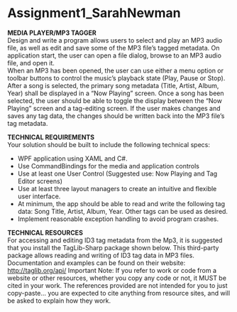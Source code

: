 # Assignment1_SarahNewman
**MEDIA PLAYER/MP3 TAGGER**  
Design and write a program allows users to select and play an MP3 audio file, as well as edit and save some of the
MP3 file’s tagged metadata. On application start, the user can open a file dialog, browse to an MP3 audio file, and open it.  
When an MP3 has been opened, the user can use either a menu option or toolbar buttons to control the music’s playback state
(Play, Pause or Stop). After a song is selected, the primary song metadata (Title, Artist, Album, Year) shall be
displayed in a “Now Playing” screen. Once a song has been selected, the user should be able to toggle the display between the “Now Playing” screen and a tag-editing screen. If the user makes changes and saves any tag data, the changes should be written back into the MP3 file’s tag metadata.


**TECHNICAL REQUIREMENTS**  
Your solution should be built to include the following technical specs:
* WPF application using XAML and C#.
* Use CommandBindings for the media and application controls
* Use at least one User Control (Suggested use: Now Playing and Tag Editor screens)
* Use at least three layout managers to create an intuitive and flexible user interface.
* At minimum, the app should be able to read and write the following tag data: Song Title, Artist, Album, Year. Other tags can be used as desired.
* Implement reasonable exception handling to avoid program crashes.


**TECHNICAL RESOURCES**  
For accessing and editing ID3 tag metadata from the Mp3, it is suggested that you install the TagLib-Sharp package
shown below. This third-party package allows reading and writing of ID3 tag data in MP3 files. Documentation and
examples can be found on their website: http://taglib.org/api/
Important Note: If you refer to work or code from a website or other resources, whether you copy any code or
not, it MUST be cited in your work. The references provided are not intended for you to just copy-paste... you are
expected to cite anything from resource sites, and will be asked to explain how they work.
